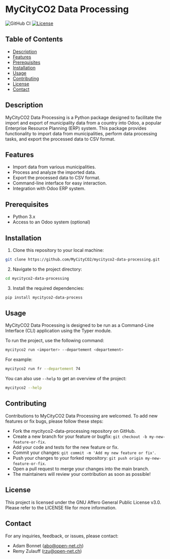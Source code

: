 # MyCityCO2 Data Processing

![GitHub CI](https://github.com/mycityco2/mycityco2-data-processing/actions/workflows/ci.yaml/badge.svg)
[![License](https://img.shields.io/badge/License-AGPL%203.0-blue.svg)](LICENSE)

## Table of Contents

- [Description](#description)
- [Features](#features)
- [Prerequisites](#prerequisites)
- [Installation](#installation)
- [Usage](#usage)
- [Contributing](#contributing)
- [License](#license)
- [Contact](#contact)

## Description

MyCityCO2 Data Processing is a Python package designed to facilitate the import and export of municipality data from a country into Odoo, a popular Enterprise Resource Planning (ERP) system. This package provides functionality to import data from municipalities, perform data processing tasks, and export the processed data to CSV format.

## Features

- Import data from various municipalities.
- Process and analyze the imported data.
- Export the processed data to CSV format.
- Command-line interface for easy interaction.
- Integration with Odoo ERP system.

## Prerequisites

- Python 3.x
- Access to an Odoo system (optional)

## Installation

1. Clone this repository to your local machine:
```bash
git clone https://github.com/MyCityCO2/mycityco2-data-processing.git
```
2. Navigate to the project directory:
```bash
cd mycityco2-data-processing
```
3. Install the required dependencies:
```bash
pip install mycityco2-data-process
```

## Usage

MyCityCO2 Data Processing is designed to be run as a Command-Line Interface (CLI) application using the Typer module.

To run the project, use the following command:
```bash
mycityco2 run <importer> --departement <departement>
```

For example:
```bash
mycityco2 run fr --departement 74
```
You can also use `--help` to get an overview of the project:
```bash
mycityco2 --help
```

## Contributing

Contributions to MyCityCO2 Data Processing are welcomed. To add new features or fix bugs, please follow these steps:

- Fork the mycityco2-data-processing repository on GitHub.
- Create a new branch for your feature or bugfix: `git checkout -b my-new-feature-or-fix`.
- Add your code and tests for the new feature or fix.
- Commit your changes: `git commit -m 'Add my new feature or fix'`.
- Push your changes to your forked repository: `git push origin my-new-feature-or-fix`.
- Open a pull request to merge your changes into the main branch.
- The maintainers will review your contribution as soon as possible!

## License

This project is licensed under the GNU Affero General Public License v3.0. Please refer to the LICENSE file for more information.

## Contact

For any inquiries, feedback, or issues, please contact:

- Adam Bonnet (abo@open-net.ch)
- Remy Zulauff (rzu@open-net.ch)
